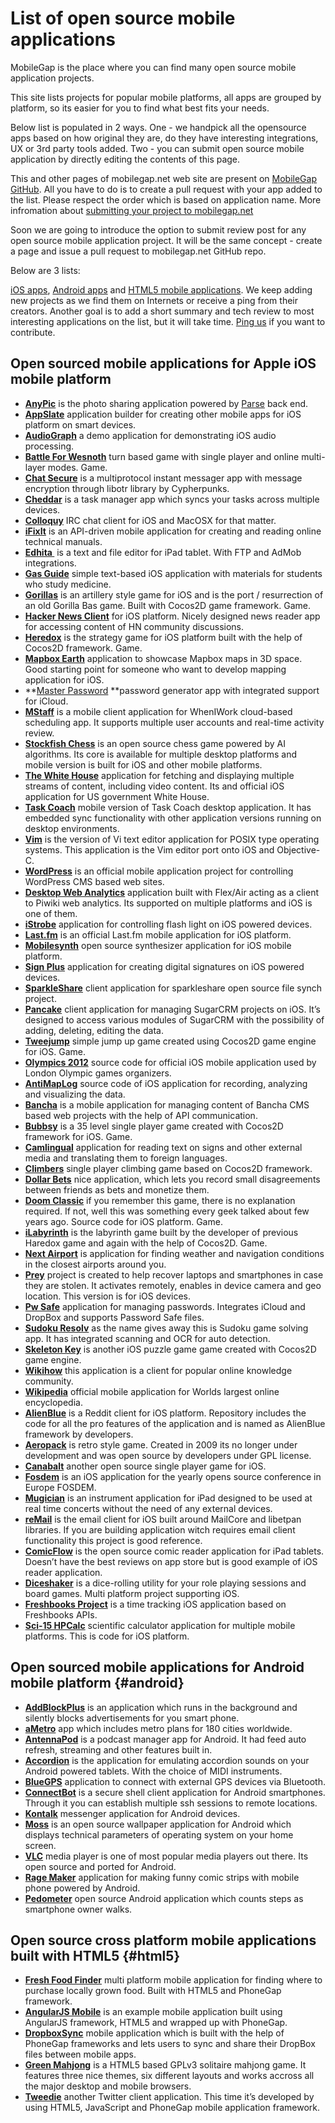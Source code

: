 # List of open source mobile applications

MobileGap is the place where you can find many open source mobile application projects.

This site lists projects for popular mobile platforms, all apps are grouped by platform, so its easier for you to find what best fits your needs.

Below list is populated in 2 ways. One - we handpick all the opensource apps based on how original they are, do they have interesting integrations, UX or 3rd party tools added. Two - you can submit open source mobile application by directly editing the contents of this page.

This and other pages of mobilegap.net web site are present on [MobileGap GitHub][1]. All you have to do is to create a pull request with your app added to the list. Please respect the order which is based on application name. More infromation about [submitting your project to mobilegap.net][2]

Soon we are going to introduce the option to submit review post for any open source mobile application project. It will be the same concept - create a page and issue a pull request to mobilegap.net GitHub repo.

Below are 3 lists:

[iOS apps][3], [Android apps][4] and [HTML5 mobile applications][5]. We keep adding new projects as we find them on Internets or receive a ping from their creators. Another goal is to add a short summary and tech review to most interesting applications on the list, but it will take time. <a title="MobileGap on Twitter" href="https://twitter.com/mobilegap" target="_blank">Ping us</a> if you want to contribute.

## Open sourced mobile applications for Apple iOS mobile platform

*   **[AnyPic][6]** is the photo sharing application powered by <a title="Parse backend platform" href="https://www.parse.com/" target="_blank">Parse</a> back end.
*   **[AppSlate][7]** application builder for creating other mobile apps for iOS platform on smart devices.
*   **[AudioGraph][8]** a demo application for demonstrating iOS audio processing.
*   **[Battle For Wesnoth][9]** turn based game with single player and online multi-layer modes. Game.
*   **[Chat Secure][10]** is a multiprotocol instant messager app with message encryption through libotr library by Cypherpunks.
*   **[Cheddar][11]** is a task manager app which syncs your tasks across multiple devices.
*   **[Colloquy][12]** IRC chat client for iOS and MacOSX for that matter.
*   **[iFixIt][13]** is an API-driven mobile application for creating and reading online technical manuals.
*   **[Edhita ][14]** is a text and file editor for iPad tablet. With FTP and AdMob integrations.
*   **[Gas Guide][15]** simple text-based iOS application with materials for students who study medicine.
*   **[Gorillas][16]** is an artillery style game for iOS and is the port / resurrection of an old Gorilla Bas game. Built with Cocos2D game framework. Game.
*   **[Hacker News Client][17]** for iOS platform. Nicely designed news reader app for accessing content of HN community discussions.
*   **[Heredox][18]** is the strategy game for iOS platform built with the help of Cocos2D framework. Game.
*   **[Mapbox Earth][19]** application to showcase Mapbox maps in 3D space. Good starting point for someone who want to develop mapping application for iOS.
*   **[Master Password][20] **password generator app with integrated support for iCloud.
*   **[MStaff][21]** is a mobile client application for WhenIWork cloud-based scheduling app. It supports multiple user accounts and real-time activity review.
*   **[Stockfish Chess][22]** is an open source chess game powered by AI algorithms. Its core is available for multiple desktop platforms and mobile version is built for iOS and other mobile platforms.
*   **[The White House][23]** application for fetching and displaying multiple streams of content, including video content. Its and official iOS application for US government White House.
*   **[Task Coach][24]** mobile version of Task Coach desktop application. It has embedded sync functionality with other application versions running on desktop environments.
*   **[Vim][25]** is the version of Vi text editor application for POSIX type operating systems. This application is the Vim editor port onto iOS and Objective-C.
*   **[WordPress][26]** is an official mobile application project for controlling WordPress CMS based web sites.
*   **[Desktop Web Analytics][27]** application built with Flex/Air acting as a client to Piwiki web analytics. Its supported on multiple platforms and iOS is one of them.
*   **[iStrobe][28]** application for controlling flash light on iOS powered devices.
*   **[Last.fm][29]** is an official Last.fm mobile application for iOS platform.
*   **[Mobilesynth][30]** open source synthesizer application for iOS mobile platform.
*   **[Sign Plus][31]** application for creating digital signatures on iOS powered devices.
*   **[SparkleShare][32]** client application for sparkleshare open source file synch project.
*   **[Pancake][33]** client application for managing SugarCRM projects on iOS. It’s designed to access various modules of SugarCRM with the possibility of adding, deleting, editing the data.
*   **[Tweejump][34]** simple jump up game created using Cocos2D game engine for iOS. Game.
*   **[Olympics 2012][35]** source code for official iOS mobile application used by London Olympic games organizers.
*   **[AntiMapLog][36]** source code of iOS application for recording, analyzing and visualizing the data.
*   **[Bancha][37]** is a mobile application for managing content of Bancha CMS based web projects with the help of API communication.
*   **[Bubbsy][38]** is a 35 level single player game created with Cocos2D framework for iOS. Game.
*   **[Camlingual][39]** application for reading text on signs and other external media and translating them to foreign languages.
*   **[Climbers][40]** single player climbing game based on Cocos2D framework.
*   **[Dollar Bets][41]** nice application, which lets you record small disagreements between friends as bets and monetize them.
*   **[Doom Classic][42]** if you remember this game, there is no explanation required. If not, well this was something every geek talked about few years ago. Source code for iOS platform. Game.
*   **[iLabyrinth][43]** is the labyrinth game built by the developer of previous Haredox game and again with the help of Cocos2D. Game.
*   **[Next Airport][44]** is application for finding weather and navigation conditions in the closest airports around you.
*   **[Prey][45]** project is created to help recover laptops and smartphones in case they are stolen. It activates remotely, enables in device camera and geo location. This version is for iOS devices.
*   **[Pw Safe][46]** application for managing passwords. Integrates iCloud and DropBox and supports Password Safe files.
*   **[Sudoku Resolv][47]** as the name gives away this is Sudoku game solving app. It has integrated scanning and OCR for auto detection.
*   **[Skeleton Key][48]** is another iOS puzzle game game created with Cocos2D game engine.
*   **[Wikihow][49]** this application is a client for popular online knowledge community.
*   **[Wikipedia][50]** official mobile application for Worlds largest online encyclopedia.
*   **[AlienBlue][51]** is a Reddit client for iOS platform. Repository includes the code for all the pro features of the application and is named as AlienBlue framework by developers.
*   **[Aeropack][52]** is retro style game. Created in 2009 its no longer under development and was open source by developers under GPL license.
*   **[Canabalt][53]** another open source single player game for iOS.
*   **[Fosdem][54]** is an iOS application for the yearly opens source conference in Europe FOSDEM.
*   **[Mugician][55]** is an instrument application for iPad designed to be used at real time concerts without the need of any external devices.
*   **[reMail][56]** is the email client for iOS built around MailCore and libetpan libraries. If you are building application witch requires email client functionality this project is good reference.
*   **[ComicFlow][57]** is the open source comic reader application for iPad tablets. Doesn’t have the best reviews on app store but is good example of iOS reader application.
*   **[Diceshaker][58]** is a dice-rolling utility for your role playing sessions and board games. Multi platform project supporting iOS.
*   **[Freshbooks Project][59]** is a time tracking iOS application based on Freshbooks APIs.
*   **[Sci-15 HPCalc][60]** scientific calculator application for multiple mobile platforms. This is code for iOS platform.

## Open sourced mobile applications for Android mobile platform {#android}

*   **[AddBlockPlus][61]** is an application which runs in the background and silently blocks advertisements for you smart phone.
*   **[ aMetro][62]** app which includes metro plans for 180 cities worldwide.
*   **[AntennaPod][63]** is a podcast manager app for Android. It had feed auto refresh, streaming and other features built in.
*   **[Accordion][64]** is the application for emulating accordion sounds on your Android powered tablets. With the choice of MIDI instruments.
*   **[BlueGPS][65]** application to connect with external GPS devices via Bluetooth.
*   **[ConnectBot][66]** is a secure shell client application for Android smartphones. Through it you can establish multiple ssh sessions to remote locations.
*   **[Kontalk][66]** messenger application for Android devices.
*   **[Moss][67]** is an open source wallpaper application for Android which displays technical parameters of operating system on your home screen.
*   **[VLC][68]** media player is one of most popular media players out there. Its open source and ported for Android.
*   **[Rage Maker][69]** application for making funny comic strips with mobile phone powered by Android.
*   **[Pedometer][70]** open source Android application which counts steps as smartphone owner walks.

## Open source cross platform mobile applications built with HTML5 {#html5}

*   **[Fresh Food Finder][71]** multi platform mobile application for finding where to purchase locally grown food. Built with HTML5 and PhoneGap framework.
*   **[AngularJS Mobile][72]** is an example mobile application built using AngularJS framework, HTML5 and wrapped up with PhoneGap.
*   **[DropboxSync][73]** mobile application which is built with the help of PhoneGap frameworks and lets users to sync and share their DropBox files between mobile apps.
*   **[Green Mahjong][74]** is a HTML5 based GPLv3 solitaire mahjong game. It features three nice themes, six different layouts and works accross all the major desktop and mobile browsers.
*   **[Tweedie][75]** another Twitter client application. This time it’s developed by using HTML5, JavaScript and PhoneGap mobile application framework.

 [1]: https://github.com/sauliuz/mobilegap.net
 [2]: https://github.com/sauliuz/mobilegap.net/blob/master/Readme.md
 [3]: http://www.mobilegap.net#ios "Opensource iOS applications"
 [4]: http://www.mobilegap.net#android "Opensource Android applications"
 [5]: http://www.mobilegap.net#html5 "Opensource HTML5 applications"
 [6]: https://github.com/ParsePlatform/Anypic
 [7]: https://github.com/Taehan-Kim/AppSlate
 [8]: https://github.com/tkzic/audiograph
 [9]: http://maniacdev.com/mx0
 [10]: https://github.com/chrisballinger/Off-the-Record-iOS
 [11]: https://github.com/nothingmagical/cheddar-ios
 [12]: http://colloquy.info/project/browser/trunk
 [13]: https://github.com/iFixit/iFixit-iOS
 [14]: https://github.com/tnantoka/Edhita
 [15]: http://code.google.com/p/gas-guide-iphone/
 [16]: http://maniacdev.com/ucp
 [17]: https://github.com/mmackh/Hacker-News-for-iOS
 [18]: https://github.com/RolandasRazma/Heredox
 [19]: https://github.com/mapbox/mapbox-earth
 [20]: https://github.com/Lyndir/MasterPassword
 [21]: href="https://github.com/mmackh/MStaff
 [22]: http://maniacdev.com/6xf
 [23]: https://github.com/WhiteHouse/wh-app-ios
 [24]: http://sourceforge.net/p/taskcoach/code/HEAD/tree/trunk/taskcoach-iphone/
 [25]: https://github.com/applidium/Vim
 [26]: https://github.com/wordpress-mobile/WordPress-iOS
 [27]: https://github.com/DesktopWebAnalytics/DWA_Mobile
 [28]: http://www.vellios.com/downloads/
 [29]: https://github.com/c99koder/lastfm-iphone
 [30]: http://code.google.com/p/mobilesynth/
 [31]: https://github.com/sonnyfazio/SignPlus
 [32]: https://github.com/darvin/SparkleShare-iOS
 [33]: https://github.com/Imaginea/pancake-ios
 [34]: https://github.com/haqu/tweejump
 [35]: https://github.com/Frahaan/2012-Olympics-iOS--iPad-and-iPhone--source-code
 [36]: https://github.com/trentbrooks/AntiMap/tree/master/AntiMapLog/Openframeworks-iPhone
 [37]: https://github.com/squallstar/bancha-ios-app
 [38]: https://sites.google.com/site/gwgamedevelopment/bubbsy-download
 [39]: https://github.com/yoshiokatsuneo/camlingual_iphone
 [40]: https://github.com/haqu/climbers
 [41]: https://github.com/Rich86man/Dollar-Bets
 [42]: http://download.zenimax.com/idsoftware/src/doomclassic_ios_v21_src.zip
 [43]: http://itunes.apple.com/app/ilabyrinth/id380886785?mt=8
 [44]: https://github.com/mmackh/Next-Airport
 [45]: https://github.com/prey/prey-ios-client
 [46]: http://app77.com/pwSafe/
 [47]: https://github.com/Haoest/SudokuResolv
 [48]: https://github.com/insurgentgames/Skeleton-Key-iOS
 [49]: https://github.com/tderouin/wikiHow-iPhone-Application
 [50]: https://github.com/wikimedia/wikipedia-iphone
 [51]: href="https://github.com/alienblue/AlienBlue
 [52]: http://www.insurgentgames.com/aeropack/
 [53]: https://github.com/ericjohnson/canabalt-ios
 [54]: https://github.com/leonhandreke/fosdem
 [55]: https://github.com/rfielding/Mugician
 [56]: http://code.google.com/p/remail-iphone/
 [57]: http://code.google.com/p/comicflow
 [58]: https://github.com/millenomi/diceshaker
 [59]: https://github.com/lessallan/freshbooks-iphone-project
 [60]: http://code.google.com/p/hpcalc-iphone/downloads/list
 [61]: https://hg.adblockplus.org/adblockplusandroid
 [62]: http://code.google.com/p/ametro/source/checkout
 [63]: https://github.com/danieloeh/AntennaPod
 [64]: https://github.com/billthefarmer/accordion
 [65]: http://sourceforge.net/p/bluegps4droid/git/ci/master/tree/
 [66]: https://code.google.com/p/connectbot/
 [67]: https://github.com/teneighty/moss
 [68]: http://git.videolan.org/?p=vlc-ports/android.git;a=summary
 [69]: http://code.google.com/p/android-rage-maker/source/list
 [70]: https://github.com/bagilevi/android-pedometer
 [71]: https://github.com/triceam/Fresh-Food-Finder
 [72]: https://github.com/sauliuz/angularjs-mobile
 [73]: https://github.com/ccoenraets/phonegap-dropbox-sync/tree/master/sample
 [74]: https://github.com/danbeck/green-mahjong
 [75]: https://github.com/aanon4/tweedie